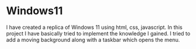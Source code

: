 # Windows11
I have created a replica of Windows 11 using html, css, javascript. In this project I have basically tried to implement the knowledge I gained. I tried to add a moving background along with a taskbar which opens the menu.
